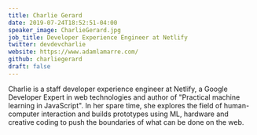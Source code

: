 ```yaml
---
title: Charlie Gerard
date: 2019-07-24T18:52:51-04:00
speaker_image: CharlieGerard.jpg
job_title: Developer Experience Engineer at Netlify
twitter: devdevcharlie
website: https://www.adamlamarre.com/
github: charliegerard
draft: false
---
```


Charlie is a staff developer experience engineer at Netlify, a Google Developer Expert in web technologies and author of "Practical machine learning in JavaScript". In her spare time, she explores the field of human-computer interaction and builds prototypes using ML, hardware and creative coding to push the boundaries of what can be done on the web.
